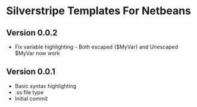Silverstripe Templates For Netbeans
=============
## Version 0.0.2
 * Fix variable highlighting - Both escaped {$MyVar} and Unescaped $MyVar now work
## Version 0.0.1
 * Basic syntax highlighting
 * .ss file type
 * Initial commit

